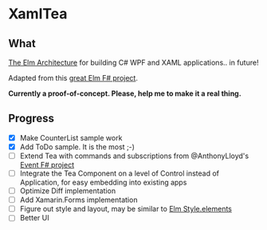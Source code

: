 # XamlTea

## What

[The Elm Architecture](https://guide.elm-lang.org/architecture/) for building C# WPF and XAML applications.. in future!

Adapted from this [great Elm F# project](https://github.com/AnthonyLloyd/Elm).

__Currently a proof-of-concept. Please, help me to make it a real thing.__

## Progress

- [x] Make CounterList sample work
- [x] Add ToDo sample. It is the most ;-)
- [ ] Extend Tea with commands and subscriptions from  @AnthonyLloyd's [Event F# project](https://github.com/AnthonyLloyd/Event)
- [ ] Integrate the Tea Component on a level of Control instead of Application, for easy embedding into existing apps
- [ ] Optimize Diff implementation
- [ ] Add Xamarin.Forms implementation
- [ ] Figure out style and layout, may be similar to [Elm Style.elements](https://www.youtube.com/watch?v=NYb2GDWMIm0) 
- [ ] Better UI
